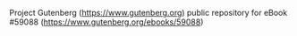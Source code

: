 Project Gutenberg (https://www.gutenberg.org) public repository for
eBook #59088 (https://www.gutenberg.org/ebooks/59088)
